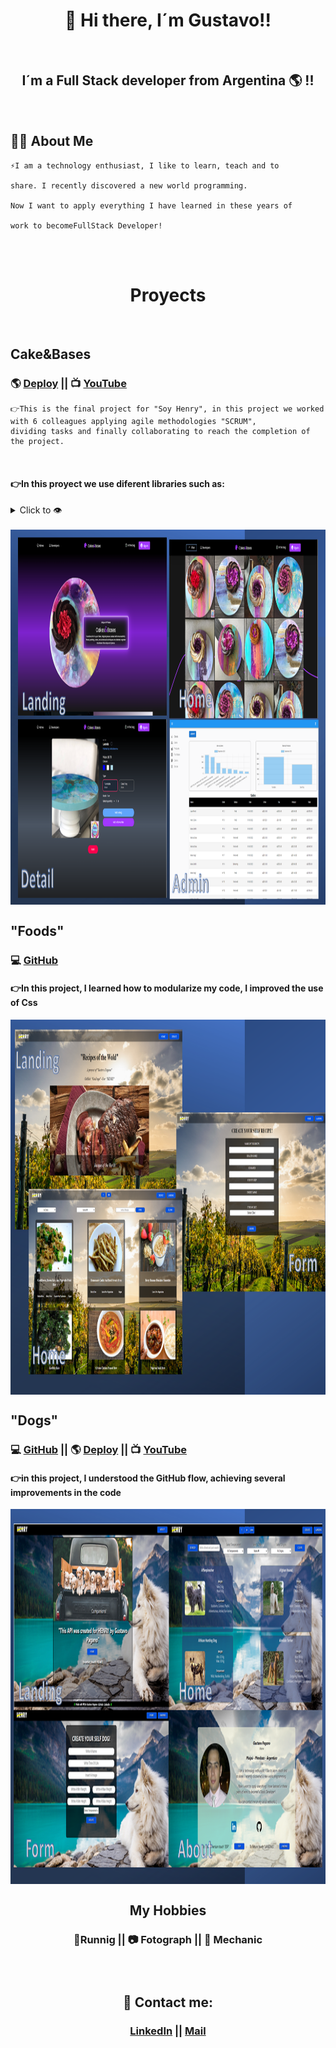 <h1 align="center">👋 Hi there, I´m Gustavo!!</h1>
<br/>
<h2 align="center">I´m a Full Stack developer from Argentina 🌎 !!</h2>
<br/>

## 🙋‍♂️ About Me

    ⚡I am a technology enthusiast, I like to learn, teach and to

    share. I recently discovered a new world programming.

    Now I want to apply everything I have learned in these years of

    work to becomeFullStack Developer!

<br/>
<br/>

<h1 align="center">Proyects</h1>
<br/>

## Cake&Bases
### 🌎 [Deploy](https://cakes-and-bases.vercel.app/) || 📺 [YouTube](https://youtu.be/eyvWmnxu6-8)
    👉This is the final project for "Soy Henry", in this project we worked with 6 colleagues applying agile methodologies "SCRUM",
    dividing tasks and finally collaborating to reach the completion of the project.
<br/>

#### 👉In this proyect we use diferent libraries such as:

<details>
<summary>Click to 👁️</summary>
<p>

```
|------------|--------------|------------|--------------|-------------|---------------------------|
|   Backend  |   Frontend   |   Images   |  Send emails |  Payment    | Authentication-Loguin     |
|------------|--------------|------------|--------------|-------------|---------------------------|
|-Sequelize  |-React        |-Cloudinary |-Nodemailer   |-Mercado Pago|-Firebase Authentication   |
|-PostgreSQL |-Redux        |-imgbb      |              |             |-Firebase Firestore        |
|            |-React Admin  |            |              |             |                           |
|            |-React Graph  |            |              |             |                           |
|            |-Bootstrap    |            |              |             |                           |
|            |-Tailwind css |            |              |             |                           |
|------------|--------------|------------|--------------|-------------|---------------------------|

```

</p>
</details>
<br/>

<img align="center" height="600px" width="1200px" src="./C&B.png" alt="Cake&Bases-App" />
<br/>

## "Foods"
### 💻 [GitHub](https://github.com/GusPaga/PI-Food)
#### 👉In this project, I learned how to modularize my code, I improved the use of Css
<img align="center" height="600px" width="1200px" src="./Foods.png" alt="PI-Foods" />
<br/>

## "Dogs"
### 💻 [GitHub](https://github.com/GusPaga/pi-dog) || 🌎 [Deploy](https://pi-dog-guspaga.vercel.app/) || 📺 [YouTube](https://youtu.be/OLm4yT3UddE)
#### 👉in this project, I understood the GitHub flow, achieving several improvements in the code
<img align="center" height="600px" width="1200px" src="./Dogs.PNG" alt="PI-Dogs"/>
<br/>

<h2 align="center">My Hobbies</h2>
<h3 align="center">🏃Runnig || 📷 Fotograph || 🚗 Mechanic<h3>
<br/>


<h2 align="center">💌 Contact me:</h2>
<h3 align="center">
    <a href="https://www.linkedin.com/in/gustavopagano03">LinkedIn</a> || <a href="mailto:gustavopagano03@gmail.com">Mail</a>
<br/>
